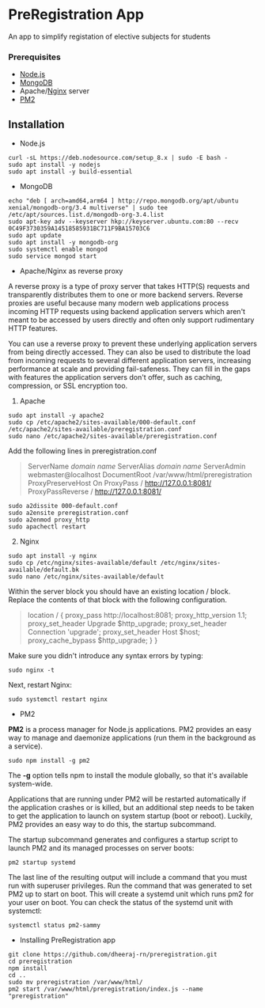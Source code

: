 # PreRegistration App
An app to simplify registation of elective subjects for students


### Prerequisites

* [Node.js](https://nodejs.org/en/download/package-manager/)
* [MongoDB](https://www.mongodb.com/)
* Apache/[Nginx](https://www.nginx.com/) server
* [PM2](http://pm2.keymetrics.io/)


## Installation

* Node.js

```
curl -sL https://deb.nodesource.com/setup_8.x | sudo -E bash -
sudo apt install -y nodejs
sudo apt install -y build-essential
```


* MongoDB

```
echo "deb [ arch=amd64,arm64 ] http://repo.mongodb.org/apt/ubuntu xenial/mongodb-org/3.4 multiverse" | sudo tee /etc/apt/sources.list.d/mongodb-org-3.4.list
sudo apt-key adv --keyserver hkp://keyserver.ubuntu.com:80 --recv 0C49F3730359A14518585931BC711F9BA15703C6
sudo apt update
sudo apt install -y mongodb-org
sudo systemctl enable mongod
sudo service mongod start
```


* Apache/Nginx as reverse proxy

A reverse proxy is a type of proxy server that takes HTTP(S) requests and transparently distributes them to one or more backend servers. Reverse proxies are useful because many modern web applications process incoming HTTP requests using backend application servers which aren't meant to be accessed by users directly and often only support rudimentary HTTP features.

You can use a reverse proxy to prevent these underlying application servers from being directly accessed. They can also be used to distribute the load from incoming requests to several different application servers, increasing performance at scale and providing fail-safeness. They can fill in the gaps with features the application servers don't offer, such as caching, compression, or SSL encryption too.


  1. Apache

  ```
  sudo apt install -y apache2
  sudo cp /etc/apache2/sites-available/000-default.conf /etc/apache2/sites-available/preregistration.conf
  sudo nano /etc/apache2/sites-available/preregistration.conf
  ```

  Add the following lines in preregistration.conf

  >ServerName *domain name*
	ServerAlias *domain name*
	ServerAdmin webmaster@localhost
	DocumentRoot /var/www/html/preregistration
	ProxyPreserveHost On
	ProxyPass / http://127.0.0.1:8081/
	ProxyPassReverse / http://127.0.0.1:8081/

  ```
  sudo a2dissite 000-default.conf
  sudo a2ensite preregistration.conf
  sudo a2enmod proxy_http
  sudo apachectl restart
  ```


  2. Nginx

  ```
  sudo apt install -y nginx
  sudo cp /etc/nginx/sites-available/default /etc/nginx/sites-available/default.bk
  sudo nano /etc/nginx/sites-available/default
  ```

  Within the server block you should have an existing location / block. Replace the contents of that block with the following configuration.

  >  location / {
        proxy_pass http://localhost:8081;
        proxy_http_version 1.1;
        proxy_set_header Upgrade $http_upgrade;
        proxy_set_header Connection 'upgrade';
        proxy_set_header Host $host;
        proxy_cache_bypass $http_upgrade;
    }
  }

  Make sure you didn't introduce any syntax errors by typing:

  ```
  sudo nginx -t
  ```

  Next, restart Nginx:

  ```
  sudo systemctl restart nginx
  ```


* PM2

**PM2** is a process manager for Node.js applications. PM2 provides an easy way to manage and daemonize applications (run them in the background as a service).

```
sudo npm install -g pm2
```

The **-g** option tells npm to install the module globally, so that it's available system-wide.

Applications that are running under PM2 will be restarted automatically if the application crashes or is killed, but an additional step needs to be taken to get the application to launch on system startup (boot or reboot). Luckily, PM2 provides an easy way to do this, the startup subcommand.

The startup subcommand generates and configures a startup script to launch PM2 and its managed processes on server boots:

```
pm2 startup systemd
```

The last line of the resulting output will include a command that you must run with superuser privileges. Run the command that was generated to set PM2 up to start on boot. This will create a systemd unit which runs pm2 for your user on boot. You can check the status of the systemd unit with systemctl:

```
systemctl status pm2-sammy
```


* Installing PreRegistration app

```
git clone https://github.com/dheeraj-rn/preregistration.git
cd preregistration
npm install
cd ..
sudo mv preregistration /var/www/html/
pm2 start /var/www/html/preregistration/index.js --name "preregistration"
```
